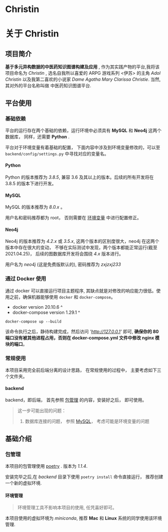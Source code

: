 # Christin

# 关于 Christin

## 项目简介

**基于多元异构数据的中医药知识图谱构建及应用** , 作为其实践产物的平台,我将该项目命名为 _Christin_ , 选名自我所以喜爱的 ARPG 游戏系列 <伊苏> 的主角 _Adol Christin_ 以及我第二喜欢的小说家 _Dame Agatha Mary Clarissa Christie_. 当然, 其对外的平台名称叫做 中医药知识图谱平台.

## 平台使用

### 基础依赖

平台的运行存在两个基础的依赖，运行环境中必须具有 **MySQL** 和 **Neo4j** 这两个数据库， 同样，还需要 **Python** .

平台对于环境变量有着基础的配置， 下面内容中涉及到环境变量修改的，可以至 `backend/config/settings.py` 中寻找对应的变量名。

#### Python

Python 的版本推荐为 _3.8.5_, 兼容 3.6 及其以上的版本。后续的所有开发将在 3.8.5 的版本下进行开发。

#### MySQL

MySQL 的版本推荐为 _8.0.x_ 。

用户名和密码推荐都为 root， 否则需要在 [环境变量](#基础依赖) 中进行配置修正。

#### Neo4j

Neo4j 的版本推荐为 _4.2.x_ 或 _3.5.x_, 这两个版本的区别度很大，neo4j 在这两个版本中存在很大的变动， 不够在实际测试中发现，两个版本都能正常运行(截至 2021.04.25)， 后续的图数据库开发将会围绕 _4.x_ 版本进行。

用户名为 _neo4j_ (这是免费版默认的), 密码推荐为 _zxjzxj233_

### 通过 Docker 使用

通过 docker 可以直接运行项目主题程序, 其缺点就是对修改的响应能力很低。使用之前，确保机器能够使用 `docker` 和 `docker-compose`。

- docker version 20.10.6 ^
- docker-compose version 1.29.1 ^

```shell
docker-compose up --build
```

该命令执行之后，静待构建完成，然后访问 _'http://127.0.0.1'_ 即可, **确保你的 80 端口没有被其他进程占用，否则在 docker-compose.yml 文件中修改 nginx 模块的端口**。

### 常规使用

本项目采用完全前后端分离的设计思路， 在常规使用的过程中， 主要考虑如下三个文件夹。

#### backend

backend，即后端， 首先参照 [包管理](#包管理) 的内容，安装好之后， 即可使用。

> 这一步可能出现的问题：
>
> 1. 数据库连接的问题， 参照 [MySQL](#MySQL)， 考虑可能是环境变量的问题

## 基础介绍

### 包管理

本项目的包管理使用 [poetry](https://python-poetry.org/) . 版本为 _1.1.4_.

安装完毕之后,在 _backend_ 目录下使用 `poetry install` 命令直接运行， 推荐创建一个新的虚拟环境.

#### 环境管理

> 环境管理工具不影响本项目的使用, 任凭喜好即可。

本项目使用的虚拟环境为 _miniconda_, 推荐 **Mac** 和 **Linux** 系统的同学使用该环境管理.
